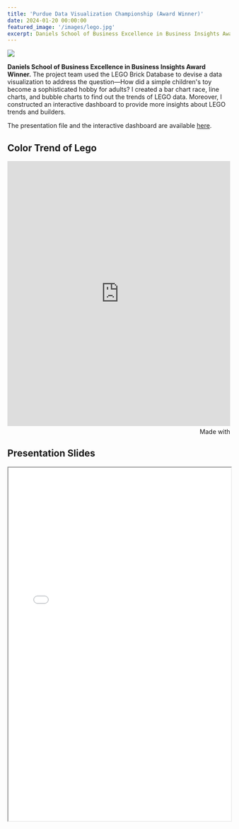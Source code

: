 ```yaml
---
title: 'Purdue Data Visualization Championship (Award Winner)'
date: 2024-01-20 00:00:00
featured_image: '/images/lego.jpg'
excerpt: Daniels School of Business Excellence in Business Insights Award Winner. The project team used the LEGO Brick Database to devise a data visualization to address the question—How did a simple children's toy become a sophisticated hobby for adults? I created a bar chart race, line charts, and bubble charts to find out the trends of LEGO data. Moreover, I constructed an interactive dashboard to provide more insights about LEGO trends and builders.
---
```


![](/images/lego.jpg)

**Daniels School of Business Excellence in Business Insights Award Winner.** The project team used the LEGO Brick Database to devise a data visualization to address the question—How did a simple children's toy become a sophisticated hobby for adults? I created a bar chart race, line charts, and bubble charts to find out the trends of LEGO data. Moreover, I constructed an interactive dashboard to provide more insights about LEGO trends and builders.

The presentation file and the interactive dashboard are available [here](https://drive.google.com/file/d/1yxUi4JxJ2B1PpeMlKYgiHZg0imWi1L5c/view?usp=drive_link).

## Color Trend of Lego
<iframe src='https://flo.uri.sh/visualisation/16522485/embed' title='Interactive or visual content' class='flourish-embed-iframe' frameborder='0' scrolling='no' style='width:100%;height:600px;' sandbox='allow-same-origin allow-forms allow-scripts allow-downloads allow-popups allow-popups-to-escape-sandbox allow-top-navigation-by-user-activation'></iframe><div style='width:100%!;margin-top:4px!important;text-align:right!important;'><a class='flourish-credit' href='https://public.flourish.studio/visualisation/16522485/?utm_source=embed&utm_campaign=visualisation/16522485' target='_top' style='text-decoration:none!important'><img alt='Made with Flourish' src='https://public.flourish.studio/resources/made_with_flourish.svg' style='width:105px!important;height:16px!important;border:none!important;margin:0!important;'> </a></div>

## Presentation Slides
<iframe width="100%" height="800" src="/pdf/Lego.pdf">
